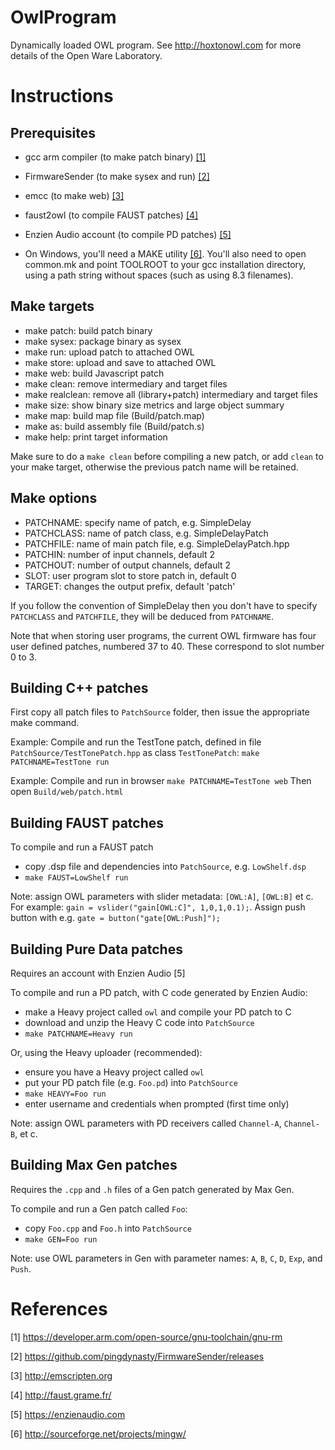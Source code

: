 # OwlProgram
Dynamically loaded OWL program.
See http://hoxtonowl.com for more details of the Open Ware Laboratory.

# Instructions

## Prerequisites
* gcc arm compiler (to make patch binary) [[1]](#ref1)
* FirmwareSender (to make sysex and run) [[2]](#ref2)
* emcc (to make web) [[3]](#ref3)
* faust2owl (to compile FAUST patches) [[4]](#ref4)
* Enzien Audio account (to compile PD patches) [[5]](#ref5)

* On Windows, you'll need a MAKE utility [[6]](#ref6).  You'll also need to open common.mk and point TOOLROOT to your gcc installation directory, using a path string without spaces (such as using 8.3 filenames).

## Make targets
* make patch: build patch binary
* make sysex: package binary as sysex
* make run: upload patch to attached OWL
* make store: upload and save to attached OWL
* make web: build Javascript patch
* make clean: remove intermediary and target files
* make realclean: remove all (library+patch) intermediary and target files
* make size: show binary size metrics and large object summary
* make map: build map file (Build/patch.map)
* make as: build assembly file (Build/patch.s)
* make help: print target information

Make sure to do a `make clean` before compiling a new patch, or add `clean` to your make target, otherwise the previous patch name will be retained.

## Make options
* PATCHNAME: specify name of patch, e.g. SimpleDelay
* PATCHCLASS: name of patch class, e.g. SimpleDelayPatch
* PATCHFILE: name of main patch file, e.g. SimpleDelayPatch.hpp
* PATCHIN: number of input channels, default 2
* PATCHOUT: number of output channels, default 2
* SLOT: user program slot to store patch in, default 0
* TARGET: changes the output prefix, default 'patch'

If you follow the convention of SimpleDelay then you don't have to specify `PATCHCLASS` and `PATCHFILE`, they will be deduced from `PATCHNAME`.

Note that when storing user programs, the current OWL firmware has four user defined patches, numbered 37 to 40. These correspond to slot number 0 to 3.

## Building C++ patches
First copy all patch files to `PatchSource` folder, then issue the appropriate make command.

Example: Compile and run the TestTone patch, defined in file `PatchSource/TestTonePatch.hpp` as class `TestTonePatch`:
`make PATCHNAME=TestTone run`

Example: Compile and run in browser
`make PATCHNAME=TestTone web`
Then open `Build/web/patch.html`

## Building FAUST patches
To compile and run a FAUST patch
* copy .dsp file and dependencies into `PatchSource`, e.g. `LowShelf.dsp`
* `make FAUST=LowShelf run`

Note: assign OWL parameters with slider metadata: `[OWL:A]`, `[OWL:B]` et c. For example:
```gain = vslider("gain[OWL:C]", 1,0,1,0.1);```. Assign push button with e.g. ```gate = button("gate[OWL:Push]");```

## Building Pure Data patches
Requires an account with Enzien Audio [5]

To compile and run a PD patch, with C code generated by Enzien Audio:
* make a Heavy project called `owl` and compile your PD patch to C
* download and unzip the Heavy C code into `PatchSource`
* `make PATCHNAME=Heavy run`

Or, using the Heavy uploader (recommended):
* ensure you have a Heavy project called `owl`
* put your PD patch file (e.g. `Foo.pd`) into `PatchSource`
* `make HEAVY=Foo run`
* enter username and credentials when prompted (first time only)

Note: assign OWL parameters with PD receivers called `Channel-A`, `Channel-B`, et c.

## Building Max Gen patches
Requires the `.cpp` and `.h` files of a Gen patch generated by Max Gen.

To compile and run a Gen patch called `Foo`:
* copy `Foo.cpp` and `Foo.h` into `PatchSource`
* `make GEN=Foo run`

Note: use OWL parameters in Gen with parameter names: `A`, `B`, `C`, `D`, `Exp`, and `Push`.

# References
<a name="ref1">[1]</a> https://developer.arm.com/open-source/gnu-toolchain/gnu-rm

<a name="ref2">[2]</a> https://github.com/pingdynasty/FirmwareSender/releases

<a name="ref3">[3]</a> http://emscripten.org

<a name="ref4">[4]</a> http://faust.grame.fr/

<a name="ref5">[5]</a> https://enzienaudio.com

<a name="ref6">[6]</a> http://sourceforge.net/projects/mingw/

